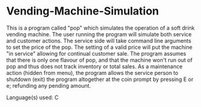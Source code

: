 # Vending-Machine-Simulation
This is a program called "pop" which simulates the operation of a soft drink vending machine. The user running the program will simulate both service and customer actions. The service side will take command line arguments to set the price of the pop. The setting of a valid price will put the machine "in service" allowing for continual customer sale. The program assumes that there is only one flavour of pop, and that the machine won't run out of pop and thus does not track inventory or total sales. As a maintenance action (hidden from menu), the program allows the service person to shutdown (exit) the program altogether at the coin prompt by pressing E or e; refunding any pending amount.

Language(s) used: C
